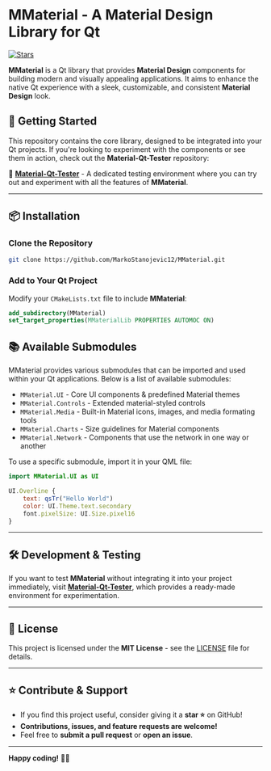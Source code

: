 # **MMaterial** - A Material Design Library for Qt

[![Stars](https://img.shields.io/github/stars/MarkoStanojevic12/MMaterial)](https://github.com/MarkoStanojevic12/MMaterial/stargazers)

**MMaterial** is a Qt library that provides **Material Design** components for building modern and visually appealing applications. It aims to enhance the native Qt experience with a sleek, customizable, and consistent **Material Design** look.

## 🚀 **Getting Started**

This repository contains the core library, designed to be integrated into your Qt projects. If you're looking to experiment with the components or see them in action, check out the **Material-Qt-Tester** repository:

🔗 **[Material-Qt-Tester](https://github.com/MarkoStanojevic12/Material-Qt-Tester)** - A dedicated testing environment where you can try out and experiment with all the features of **MMaterial**.

---

## 📦 **Installation**

### **Clone the Repository**

```sh
git clone https://github.com/MarkoStanojevic12/MMaterial.git
```

### **Add to Your Qt Project**

Modify your `CMakeLists.txt` file to include **MMaterial**:

```cmake
add_subdirectory(MMaterial)
set_target_properties(MMaterialLib PROPERTIES AUTOMOC ON)
```

## 📚 **Available Submodules**

MMaterial provides various submodules that can be imported and used within your Qt applications. Below is a list of available submodules:

- `MMaterial.UI` - Core UI components & predefined Material themes
- `MMaterial.Controls` - Extended material-styled controls
- `MMaterial.Media` - Built-in Material icons, images, and media formating tools
- `MMaterial.Charts` - Size guidelines for Material components
- `MMaterial.Network` - Components that use the network in one way or another

To use a specific submodule, import it in your QML file:

```qml
import MMaterial.UI as UI

UI.Overline {
    text: qsTr("Hello World")
    color: UI.Theme.text.secondary
    font.pixelSize: UI.Size.pixel16
}
```

---

## 🛠️ **Development & Testing**

If you want to test **MMaterial** without integrating it into your project immediately, visit **[Material-Qt-Tester](https://github.com/MarkoStanojevic12/Material-Qt-Tester)**, which provides a ready-made environment for experimentation.

---

## 📜 **License**

This project is licensed under the **MIT License** - see the [LICENSE](LICENSE) file for details.

---

## ⭐ **Contribute & Support**

- If you find this project useful, consider giving it a **star ⭐** on GitHub!
- **Contributions, issues, and feature requests are welcome!**
- Feel free to **submit a pull request** or **open an issue**.

---

**Happy coding!** 🎨🚀



